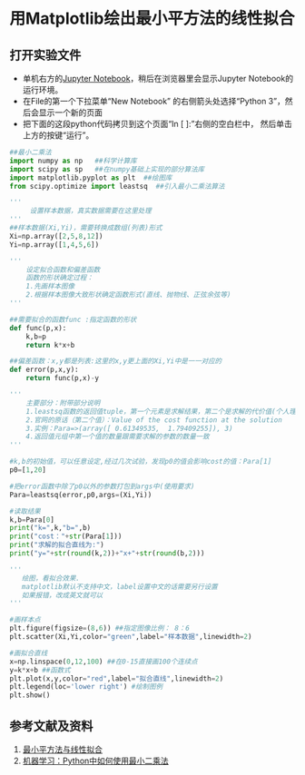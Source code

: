 # 用Matplotlib绘出最小平方法的线性拟合

## 打开实验文件

- 单机右方的[Jupyter Notebook](https://mybinder.org/v2/gh/ipython/ipython-in-depth/master?filepath=binder/Index.ipynb)，稍后在浏览器里会显示Jupyter Notebook的运行环境。
- 在File的第一个下拉菜单“New Notebook” 的右侧箭头处选择“Python 3”，然后会显示一个新的页面
- 把下面的这段python代码拷贝到这个页面“In [ ]:”右侧的空白栏中， 然后单击上方的按键“运行”。

```python
##最小二乘法
import numpy as np   ##科学计算库 
import scipy as sp   ##在numpy基础上实现的部分算法库
import matplotlib.pyplot as plt  ##绘图库
from scipy.optimize import leastsq  ##引入最小二乘法算法

'''
     设置样本数据，真实数据需要在这里处理
'''
##样本数据(Xi,Yi)，需要转换成数组(列表)形式
Xi=np.array([2,5,8,12])
Yi=np.array([1,4,5,6])

'''
    设定拟合函数和偏差函数
    函数的形状确定过程：
    1.先画样本图像
    2.根据样本图像大致形状确定函数形式(直线、抛物线、正弦余弦等)
'''

##需要拟合的函数func :指定函数的形状
def func(p,x):
    k,b=p
    return k*x+b

##偏差函数：x,y都是列表:这里的x,y更上面的Xi,Yi中是一一对应的
def error(p,x,y):
    return func(p,x)-y

'''
    主要部分：附带部分说明
    1.leastsq函数的返回值tuple，第一个元素是求解结果，第二个是求解的代价值(个人理解)
    2.官网的原话（第二个值）：Value of the cost function at the solution
    3.实例：Para=>(array([ 0.61349535,  1.79409255]), 3)
    4.返回值元组中第一个值的数量跟需要求解的参数的数量一致
'''

#k,b的初始值，可以任意设定,经过几次试验，发现p0的值会影响cost的值：Para[1]
p0=[1,20]

#把error函数中除了p0以外的参数打包到args中(使用要求)
Para=leastsq(error,p0,args=(Xi,Yi))

#读取结果
k,b=Para[0]
print("k=",k,"b=",b)
print("cost："+str(Para[1]))
print("求解的拟合直线为:")
print("y="+str(round(k,2))+"x+"+str(round(b,2)))

'''
   绘图，看拟合效果.
   matplotlib默认不支持中文，label设置中文的话需要另行设置
   如果报错，改成英文就可以
'''

#画样本点
plt.figure(figsize=(8,6)) ##指定图像比例： 8：6
plt.scatter(Xi,Yi,color="green",label="样本数据",linewidth=2) 

#画拟合直线
x=np.linspace(0,12,100) ##在0-15直接画100个连续点
y=k*x+b ##函数式
plt.plot(x,y,color="red",label="拟合直线",linewidth=2) 
plt.legend(loc='lower right') #绘制图例
plt.show()
```

## 参考文献及资料

1. [最小平方法与线性拟合](https://github.com/quanbinn/Learn-Mathematical-Olympiad-The-Interactive-Way/blob/master/chapters/%E7%BB%9F%E8%AE%A1/%E6%9C%80%E5%B0%8F%E5%B9%B3%E6%96%B9%E6%B3%95%E4%B8%8E%E7%BA%BF%E6%80%A7%E6%8B%9F%E5%90%88.md#12%E4%B8%8A%E4%B8%80%E6%AC%A1%E7%9A%84%E5%87%BD%E6%95%B0%E5%BC%8F%E5%8F%AF%E5%86%99%E4%B8%BAsmc237-m2--54mc--4c2---268m---32c--78-%E7%84%B6%E5%90%8E%E8%BF%99%E4%B8%80%E6%AD%A5%E6%B1%82smc%E7%9A%84%E6%9C%80%E5%B0%8F%E5%80%BC%E7%9A%84%E9%97%AE%E9%A2%98%E5%8F%AF%E7%AE%80%E5%8C%96%E4%B8%BA%E6%B1%82smc%E7%9B%B8%E5%AF%B9%E4%BA%8Em%E5%92%8Cc%E7%9A%84%E5%81%8F%E5%AF%BC%E6%95%B0%E4%B8%BA%E9%9B%B6%E7%9A%84%E9%97%AE%E9%A2%98%E4%BD%A0%E5%8F%AF%E4%BB%A5%E6%BC%94%E7%AE%97%E5%87%BA%E4%B8%A4%E4%B8%AA%E5%8C%85%E5%90%AB%E5%8F%98%E9%87%8Fm%E5%92%8Cc%E7%9A%84%E4%BA%8C%E5%85%83%E4%B8%80%E6%AC%A1%E6%96%B9%E7%A8%8B%E5%BC%8F%E5%A6%82%E4%B8%8B%E5%9B%BE%E6%89%80%E7%A4%BA)
2. [机器学习：Python中如何使用最小二乘法](https://www.cnblogs.com/lc1217/p/6514734.html)

